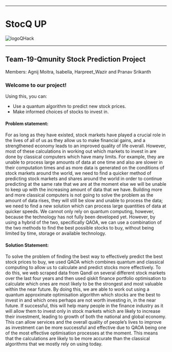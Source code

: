 ***
# StocQ UP
![logoQHack](https://user-images.githubusercontent.com/72306130/120118398-f774da00-c1af-11eb-8291-cafd8e83b2fb.png)
***
## Team-19-Qmunity Stock Prediction Project
  Members: Agnij Moitra, Isabella, Harpreet_Wazir and Pranav Srikanth
### Welcome to our project! 

Using this, you can:
* Use a quantum algorithm to predict new stock prices.
* Make informed choices of stocks to invest in.

#### Problem statement:
For as long as they have existed, stock markets have played a crucial role in the lives of all of us as they allow us to make financial gains, and a strengthened economy leads to an improved quality of life overall. However, most of these calculations in working out which markets to invest in are done by classical computers which have many limits. For example, they are unable to process large amounts of data at one time and also are slower in their computation times and as more data is generated on the conditions of stock markets around the world, we need to find a quicker method of predicting stock markets and shares around the world in order to continue predicting at the same rate that we are at the moment else we will be unable to keep up with the increasing amount of data that we have. Building more and more classical computers is not going to solve the problem as the amount of data rises, they will still be slow and unable to process the data; we need to find a new solution which can process large quantities of data at quicker speeds. We cannot only rely on quantum computing, however, because the technology has not fully been developed yet. However, by using a hybrid of the two, specifically QAOA, we can use a combination of the two methods to find the best possible stocks to buy, without being limited by time, storage or available technology.

#### Solution Statement: 
To solve the problem of finding the best way to effectively predict the best stock prices to buy, we used QAOA which combines quantum and classical computing to allow us to calculate and predict stocks more effectively.  To do this, we web scraped data from Qandl on several different stock markets over the last four years and then used qiskit finance portfolio optimisation to calculate which ones are most likely to be the strongest and most valuable within the near future. By doing this, we are able to work out using a quantum approximate optimisation algorithm which stocks are the best to invest in and which ones perhaps are not worth investing in, in the near future. If successful, this will help many people in the finance industry as it will allow them to invest only in stock markets which are likely to increase their investment, leading to growth of both the national and global economy. This can allow services and the overall quality of people’s lives to improve as investment can be more successful and effective due to QAOA being one of the most effective optimisation processes at the moment. This means that the calculations are likely to be more accurate than the classical algorithms that we mostly rely on using today.
